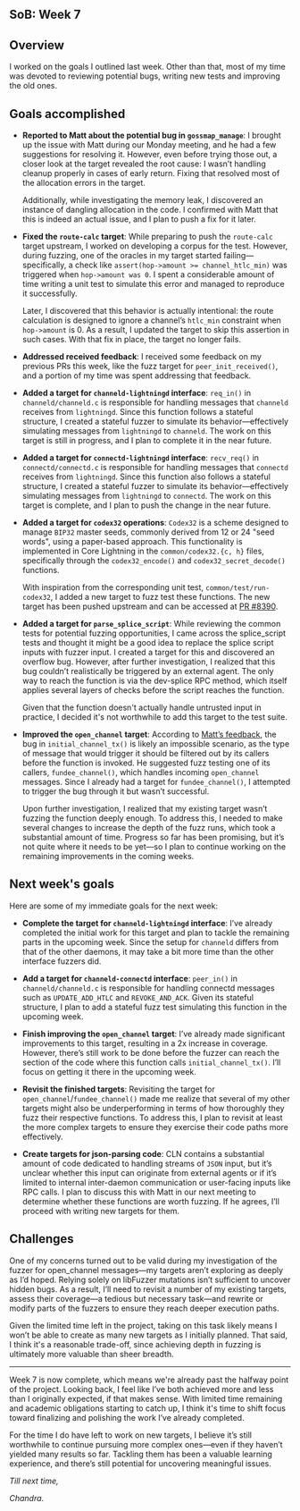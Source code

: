 ## SoB: Week 7

## Overview
I worked on the goals I outlined last week. Other than that, most of my time was devoted to reviewing potential bugs, writing new tests and improving the old ones.

## Goals accomplished
- **Reported to Matt about the potential bug in `gossmap_manage`**: I brought up the issue with Matt during our Monday meeting, and he had a few suggestions for resolving it. However, even before trying those out, a closer look at the target revealed the root cause: I wasn’t handling cleanup properly in cases of early return. Fixing that resolved most of the allocation errors in the target.

  Additionally, while investigating the memory leak, I discovered an instance of dangling allocation in the code. I confirmed with Matt that this is indeed an actual issue, and I plan to push a fix for it later.

- **Fixed the `route-calc` target**: While preparing to push the `route-calc` target upstream, I worked on developing a corpus for the test. However, during fuzzing, one of the oracles in my target started failing—specifically, a check like `assert(hop->amount >= channel_htlc_min)` was triggered when `hop->amount was 0`. I spent a considerable amount of time writing a unit test to simulate this error and managed to reproduce it successfully.

  Later, I discovered that this behavior is actually intentional: the route calculation is designed to ignore a channel’s `htlc_min` constraint when `hop->amount` is 0. As a result, I updated the target to skip this assertion in such cases. With that fix in place, the target no longer fails.

- **Addressed received feedback**: I received some feedback on my previous PRs this week, like the fuzz target for `peer_init_received()`, and a portion of my time was spent addressing that feedback.

- **Added a target for `channeld-lightningd` interface**: `req_in()` in `channeld/channeld.c` is responsible for handling messages that `channeld` receives from `lightningd`. Since this function follows a stateful structure, I created a stateful fuzzer to simulate its behavior—effectively simulating messages from `lightningd` to `channeld`. The work on this target is still in progress, and I plan to complete it in the near future.

- **Added a target for `connectd-lightningd` interface**: `recv_req()` in `connectd/connectd.c` is responsible for handling messages that `connectd` receives from `lightningd`. Since this function also follows a stateful structure, I created a stateful fuzzer to simulate its behavior—effectively simulating messages from `lightningd` to `connectd`. The work on this target is complete, and I plan to push the change in the near future.

- **Added a target for `codex32` operations**: `Codex32` is a scheme designed to manage `BIP32` master seeds, commonly derived from 12 or 24 "seed words", using a paper-based approach. This functionality is implemented in Core Lightning in the `common/codex32.{c, h}` files, specifically through the `codex32_encode()` and `codex32_secret_decode()` functions.

  With inspiration from the corresponding unit test, `common/test/run-codex32`, I added a new target to fuzz test these functions. The new target has been pushed upstream and can be accessed at [PR #8390](https://github.com/ElementsProject/lightning/pull/8390).

- **Added a target for `parse_splice_script`**: While reviewing the common tests for potential fuzzing opportunities, I came across the splice_script tests and thought it might be a good idea to replace the splice script inputs with fuzzer input. I created a target for this and discovered an overflow bug. However, after further investigation, I realized that this bug couldn’t realistically be triggered by an external agent. The only way to reach the function is via the dev-splice RPC method, which itself applies several layers of checks before the script reaches the function.

  Given that the function doesn't actually handle untrusted input in practice, I decided it's not worthwhile to add this target to the test suite. 

- **Improved the `open_channel` target**: According to [Matt’s feedback](https://github.com/ElementsProject/lightning/pull/8373#issuecomment-3014357897), the bug in `initial_channel_tx()` is likely an impossible scenario, as the type of message that would trigger it should be filtered out by its callers before the function is invoked. He suggested fuzz testing one of its callers, `fundee_channel()`, which handles incoming `open_channel` messages. Since I already had a target for `fundee_channel()`, I attempted to trigger the bug through it but wasn’t successful.

  Upon further investigation, I realized that my existing target wasn’t fuzzing the function deeply enough. To address this, I needed to make several changes to increase the depth of the fuzz runs, which took a substantial amount of time. Progress so far has been promising, but it’s not quite where it needs to be yet—so I plan to continue working on the remaining improvements in the coming weeks.

## Next week's goals
Here are some of my immediate goals for the next week:

- **Complete the target for `channeld-lightningd` interface**: I’ve already completed the initial work for this target and plan to tackle the remaining parts in the upcoming week. Since the setup for `channeld` differs from that of the other daemons, it may take a bit more time than the other interface fuzzers did.

- **Add a target for `channeld-connectd` interface**: `peer_in()` in `channeld/channeld.c` is responsible for handling connectd messages such as `UPDATE_ADD_HTLC` and `REVOKE_AND_ACK`. Given its stateful structure, I plan to add a stateful fuzz test simulating this function in the upcoming week.

- **Finish improving the `open_channel` target**: I’ve already made significant improvements to this target, resulting in a 2x increase in coverage. However, there’s still work to be done before the fuzzer can reach the section of the code where this function calls `initial_channel_tx()`. I’ll focus on getting it there in the upcoming week.

- **Revisit the finished targets**: Revisiting the target for `open_channel`/`fundee_channel()` made me realize that several of my other targets might also be underperforming in terms of how thoroughly they fuzz their respective functions. To address this, I plan to revisit at least the more complex targets to ensure they exercise their code paths more effectively.

- **Create targets for json-parsing code**: CLN contains a substantial amount of code dedicated to handling streams of `JSON` input, but it’s unclear whether this input can originate from external agents or if it’s limited to internal inter-daemon communication or user-facing inputs like RPC calls. I plan to discuss this with Matt in our next meeting to determine whether these functions are worth fuzzing. If he agrees, I’ll proceed with writing new targets for them. 

## Challenges
One of my concerns turned out to be valid during my investigation of the fuzzer for open_channel messages—my targets aren’t exploring as deeply as I’d hoped. Relying solely on libFuzzer mutations isn’t sufficient to uncover hidden bugs. As a result, I’ll need to revisit a number of my existing targets, assess their coverage—a tedious but necessary task—and rewrite or modify parts of the fuzzers to ensure they reach deeper execution paths.

  Given the limited time left in the project, taking on this task likely means I won’t be able to create as many new targets as I initially planned. That said, I think it's a reasonable trade-off, since achieving depth in fuzzing is ultimately more valuable than sheer breadth.

***
Week 7 is now complete, which means we're already past the halfway point of the project. Looking back, I feel like I’ve both achieved more and less than I originally expected, if that makes sense. With limited time remaining and academic obligations starting to catch up, I think it's time to shift focus toward finalizing and polishing the work I’ve already completed.

  For the time I do have left to work on new targets, I believe it’s still worthwhile to continue pursuing more complex ones—even if they haven’t yielded many results so far. Tackling them has been a valuable learning experience, and there’s still potential for uncovering meaningful issues.

_Till next time,_

_Chandra_.
